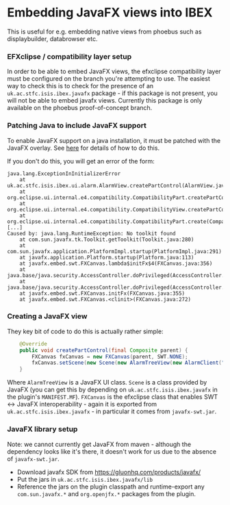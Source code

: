 # Embedding JavaFX views into IBEX

This is useful for e.g. embedding native views from phoebus such as displaybuilder, databrowser etc.

### EFXclipse / compatibility layer setup

In order to be able to embed JavaFX views, the efxclipse compatibility layer must be configured on the branch you're attempting to use. The easiest way to check this is to check for the presence of an `uk.ac.stfc.isis.ibex.javafx` package - if this package is not present, you will not be able to embed javafx views. Currently this package is only available on the phoebus proof-of-concept branch.

### Patching Java to include JavaFX support

To enable JavaFX support on a java installation, it must be patched with the JavaFX overlay. See [here](/deployment/deploy/Upgrade-Java) for details of how to do this. 

If you don't do this, you will get an error of the form:

```
java.lang.ExceptionInInitializerError
    at uk.ac.stfc.isis.ibex.ui.alarm.AlarmView.createPartControl(AlarmView.java:44)
    at org.eclipse.ui.internal.e4.compatibility.CompatibilityPart.createPartControl(CompatibilityPart.java:158)
    at org.eclipse.ui.internal.e4.compatibility.CompatibilityView.createPartControl(CompatibilityView.java:155)
    at org.eclipse.ui.internal.e4.compatibility.CompatibilityPart.create(CompatibilityPart.java:365)
[...]
Caused by: java.lang.RuntimeException: No toolkit found
    at com.sun.javafx.tk.Toolkit.getToolkit(Toolkit.java:280)
    at com.sun.javafx.application.PlatformImpl.startup(PlatformImpl.java:291)
    at javafx.application.Platform.startup(Platform.java:113)
    at javafx.embed.swt.FXCanvas.lambda$initFx$4(FXCanvas.java:356)
    at java.base/java.security.AccessController.doPrivileged(AccessController.java:399)
    at java.base/java.security.AccessController.doPrivileged(AccessController.java:460)
    at javafx.embed.swt.FXCanvas.initFx(FXCanvas.java:355)
    at javafx.embed.swt.FXCanvas.<clinit>(FXCanvas.java:272)
```

### Creating a JavaFX view

They key bit of code to do this is actually rather simple:

```java
    @Override
    public void createPartControl(final Composite parent) {
    	FXCanvas fxCanvas = new FXCanvas(parent, SWT.NONE);
    	fxCanvas.setScene(new Scene(new AlarmTreeView(new AlarmClient("127.0.0.1:12345", "kafka_topic", null))));
    }
```

Where `AlarmTreeView` is a JavaFX UI class. `Scene` is a class provided by JavaFX (you can get this by depending on `uk.ac.stfc.isis.ibex.javafx` in the plugin's `MANIFEST.MF`). `FXCanvas` is the efxclipse class that enables SWT <-> JavaFX interoperability - again it is exported from `uk.ac.stfc.isis.ibex.javafx` - in particular it comes from `javafx-swt.jar`.

### JavaFX library setup

Note: we cannot currently get JavaFX from maven - although the dependency looks like it's there, it doesn't work for us due to the absence of `javafx-swt.jar`.

- Download javafx SDK from https://gluonhq.com/products/javafx/
- Put the jars in `uk.ac.stfc.isis.ibex.javafx/lib`
- Reference the jars on the plugin classpath and runtime-export any `com.sun.javafx.*` and `org.openjfx.*` packages from the plugin.

